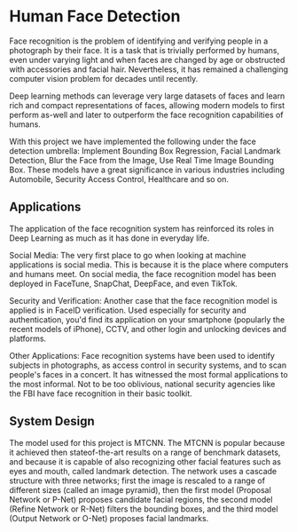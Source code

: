 
# Human Face Detection

Face recognition is the problem of identifying and verifying people in a photograph by their face. It is
a task that is trivially performed by humans, even under varying light and when faces are changed by
age or obstructed with accessories and facial hair. Nevertheless, it has remained a challenging
computer vision problem for decades until recently.


Deep learning methods can leverage very large datasets of faces and learn rich and compact
representations of faces, allowing modern models to first perform as-well and later to outperform the
face recognition capabilities of humans.


With this project we have implemented the following under the face detection umbrella: Implement
Bounding Box Regression, Facial Landmark Detection, Blur the Face from the Image, Use Real Time
Image Bounding Box. These models have a great significance in various industries including
Automobile, Security Access Control, Healthcare and so on.



## Applications

The application of the face recognition system has reinforced its roles in Deep Learning as much as
it has done in everyday life.

Social Media: The very first place to go when looking at machine applications is social media. This
is because it is the place where computers and humans meet. On social media, the face recognition
model has been deployed in FaceTune, SnapChat, DeepFace, and even TikTok.

Security and Verification: Another case that the face recognition model is applied is in FaceID
verification. Used especially for security and authentication, you'd find its application on your
smartphone (popularly the recent models of iPhone), CCTV, and other login and unlocking devices
and platforms.

Other Applications: Face recognition systems have been used to identify subjects in photographs, as
access control in security systems, and to scan people's faces in a concert. It has witnessed the most
formal applications to the most informal. Not to be too oblivious, national security agencies like the
FBI have face recognition in their basic toolkit. 


## System Design

The model used for this project is MTCNN. The MTCNN is popular because it achieved then stateof-the-art results on a range of benchmark datasets, and because it is capable of also recognizing
other facial features such as eyes and mouth, called landmark detection. The network uses a cascade
structure with three networks; first the image is rescaled to a range of different sizes (called an
image pyramid), then the first model (Proposal Network or P-Net) proposes candidate facial
regions, the second model (Refine Network or R-Net) filters the bounding boxes, and the third
model (Output Network or O-Net) proposes facial landmarks.

